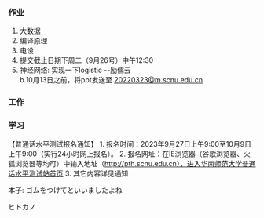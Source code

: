 ### 作业
1. 大数据
2. 编译原理
3. 电设
4. 提交截止日期下周二（9月26号）中午12:30
5. 神经网络: 实现一下logistic  --励儒云  
b.10月13日之前，将ppt发送至 20220323@m.scnu.edu.cn


### 工作



### 学习
【普通话水平测试报名通知】
       1. 报名时间：2023年9月27日上午9:00至10月9日上午9:00（实行24小时网上报名）。
       2. 报名网址：在IE浏览器（谷歌浏览器、火狐浏览器等均可）中输入地址（http://pth.scnu.edu.cn），进入华南师范大学普通话水平测试站首页
       3. 其它内容详见通知


本子:
ゴムをつけてといいましたよね

ヒトカノ